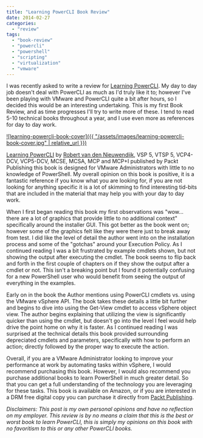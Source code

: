 ```yaml
---
title: "Learning PowerCLI Book Review"
date: 2014-02-27
categories: 
  - "review"
tags: 
  - "book-review"
  - "powercli"
  - "powershell"
  - "scripting"
  - "virtualization"
  - "vmware"
---
```


I was recently asked to write a review for [Learning PowerCLI](http://www.amazon.com/gp/product/1782170162/ref=as_li_ss_tl?ie=UTF8&camp=1789&creative=390957&creativeASIN=1782170162&linkCode=as2&tag=mattblogsit-20). My day to day job doesn't deal with PowerCLI as much as I'd truly like it to; however I've been playing with VMware and PowerCLI quite a bit after hours, so I decided this would be an interesting undertaking. This is my first Book Review, and as time progresses I'll try to write more of these. I tend to read 5-10 technical books throughout a year, and I use even more as references for day to day work.

[![learning-powercli-book-cover]({{ "/assets/images/learning-powercli-book-cover.jpg" | relative_url }})<!--more-->](http://www.amazon.com/gp/product/1782170162/ref=as_li_ss_tl?ie=UTF8&camp=1789&creative=390957&creativeASIN=1782170162&linkCode=as2&tag=mattblogsit-20)

[Learning PowerCLI](http://www.amazon.com/gp/product/1782170162/ref=as_li_ss_tl?ie=UTF8&camp=1789&creative=390957&creativeASIN=1782170162&linkCode=as2&tag=mattblogsit-20) by [Robert van den Nieuwendijk](http://rvdnieuwendijk.com/), VSP 5, VTSP 5, VCP4-DCV, VCP5-DCV, MCSE, MCSA, MCP and MCP+I published by Packt Publishing this book is designed for VMware Administrators with little to no knowledge of PowerShell. My overall opinion on this book is positive, it is a fantastic reference if you know what you are looking for, if you are not looking for anything specific it is a lot of skimming to find interesting tid-bits that are included in the material that may help you with your day to day work.

When I first began reading this book my first observations was "wow... there are a lot of graphics that provide little to no additional context" specifically around the installer GUI. This got better as the book went on; however some of the graphics felt like they were there just to break away from test. I did like the level of detail the author went into on the installation process and some of the "gotchas" around your Execution Policy. As I continued reading I was a bit frustrated by example cmdlets shown, but not showing the output after executing the cmdlet. The book seems to flip back and forth in the first couple of chapters on if they show the output after a cmdlet or not. This isn't a breaking point but I found it potentially confusing for a new PowerShell user who would benefit from seeing the output of everything in the examples.

Early on in the book the Author mentions using PowerCLI cmdlets vs. using the VMware vSphere API. The book takes these details a little bit further and begins to dive into using the Get-View cmdlet to access vSphere object view. The author begins explaining that utilizing the view is significantly quicker than using the cmdlet, but doesn't go into the level I feel would help drive the point home on why it is faster. As I continued reading I was surprised at the technical details this book provided surrounding depreciated cmdlets and parameters, specifically with how to perform an action; directly followed by the proper way to execute the action.

Overall, if you are a VMware Administrator looking to improve your performance at work by automating tasks within vSphere, I would recommend purchasing this book. However, I would also recommend you purchase additional books to learn PowerShell in much greater detail. So that you can get a full understanding of the technology you are leveraging for these tasks. This book is available on Amazon, or if you are interested in a DRM free digital copy you can purchase it directly from [Packt Publishing](http://www.packtpub.com/learning-powercli/book).

_Disclaimers: This post is my own personal opinions and have no reflection on my employer. This review is by no means a claim that this is the best or worst book to learn PowerCLI, this is simply my opinions on this book with no favoritism to this or any other PowerCLI books._
